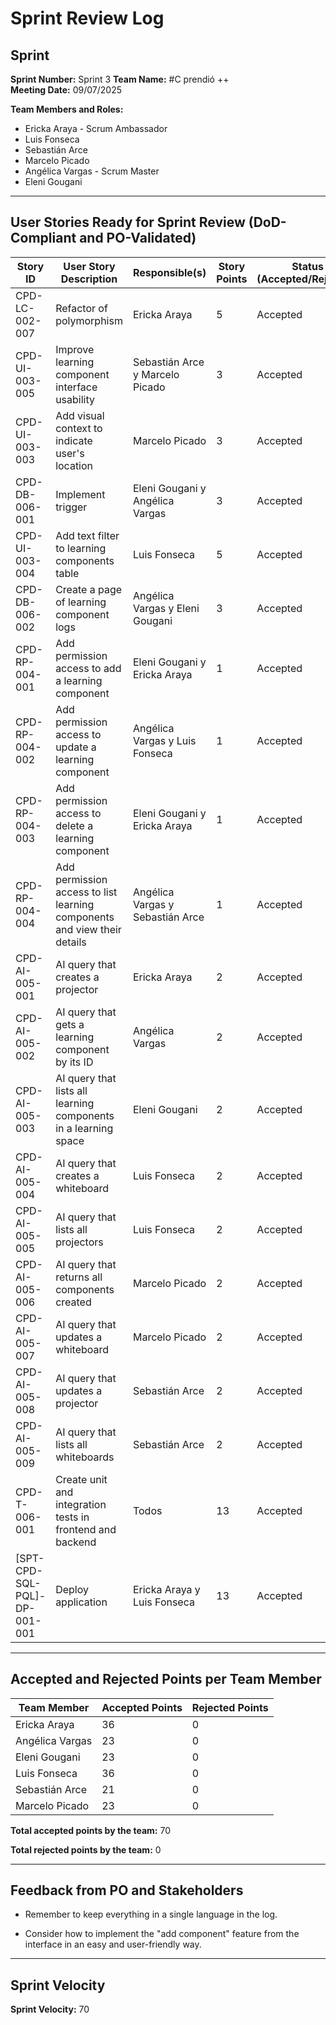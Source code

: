 # Sprint Review Log

## Sprint

**Sprint Number:** Sprint 3
**Team Name:** #C prendió ++  
**Meeting Date:** 09/07/2025

**Team Members and Roles:**  
- Ericka Araya - Scrum Ambassador
- Luis Fonseca
- Sebastián Arce
- Marcelo Picado
- Angélica Vargas - Scrum Master
- Eleni Gougani

---

## User Stories Ready for Sprint Review (DoD-Compliant and PO-Validated)

| Story ID     | User Story Description                        | Responsible(s)      | Story Points | Status (Accepted/Rejected) |
|--------------|-----------------------------------------------|---------------------|--------------|----------------------------|
|CPD-LC-002-007| Refactor of polymorphism                      | Ericka Araya        | 5            | Accepted                   |
|CPD-UI-003-005| Improve learning component interface usability | Sebastián Arce y Marcelo Picado            | 3| Accepted      |
|CPD-UI-003-003| Add visual context to indicate user's location | Marcelo Picado            | 3| Accepted      |
|CPD-DB-006-001| Implement trigger | Eleni Gougani y Angélica Vargas | 3 | Accepted |
|CPD-UI-003-004|Add text filter to learning components table| Luis Fonseca| 5 | Accepted |
|CPD-DB-006-002| Create a page of learning component logs | Angélica Vargas y Eleni Gougani | 3 | Accepted |
|CPD-RP-004-001|Add permission access to add a learning component| Eleni Gougani y Ericka Araya | 1 | Accepted |
|CPD-RP-004-002|Add permission access to update a learning component| Angélica Vargas y Luis Fonseca | 1 | Accepted |
|CPD-RP-004-003| Add permission access to delete a learning component| Eleni Gougani y Ericka Araya | 1 | Accepted|
|CPD-RP-004-004| Add permission access to list learning components and view their details | Angélica Vargas y Sebastián Arce | 1 | Accepted |
|CPD-AI-005-001| AI query that creates a projector | Ericka Araya | 2 | Accepted |
|CPD-AI-005-002|  AI query that gets a learning component by its ID | Angélica Vargas  | 2 | Accepted |
|CPD-AI-005-003| AI query that lists all learning components in a learning space | Eleni Gougani | 2 | Accepted |
|CPD-AI-005-004| AI query that creates a whiteboard | Luis Fonseca | 2 | Accepted |
|CPD-AI-005-005| AI query that lists all projectors | Luis Fonseca | 2 | Accepted |
|CPD-AI-005-006| AI query that returns all components created | Marcelo Picado | 2 | Accepted |
|CPD-AI-005-007| AI query that updates a whiteboard | Marcelo Picado | 2 | Accepted |
|CPD-AI-005-008| AI query that updates a projector | Sebastián Arce | 2 | Accepted |
|CPD-AI-005-009| AI query that lists all whiteboards | Sebastián Arce | 2 | Accepted |
|CPD-T-006-001| Create unit and integration tests in frontend and backend | Todos | 13 | Accepted |
|[SPT-CPD-SQL-PQL]-DP-001-001| Deploy application | Ericka Araya y Luis Fonseca | 13 | Accepted |

---

## Accepted and Rejected Points per Team Member

| Team Member      | Accepted Points | Rejected Points |
|------------------|-----------------|-----------------|
| Ericka Araya     |      36          |     0          |
| Angélica Vargas  |      23          |     0          |
|Eleni Gougani     |      23          |     0          |
|Luis Fonseca      |      36          |     0          |
|Sebastián Arce    |      21          |     0          |
|Marcelo Picado    |      23          |     0          |

**Total accepted points by the team:** 70

**Total rejected points by the team:**  0

---

## Feedback from PO and Stakeholders

- Remember to keep everything in a single language in the log.

- Consider how to implement the "add component" feature from the interface in an easy and user-friendly way.

---

## Sprint Velocity

**Sprint Velocity:** 70
